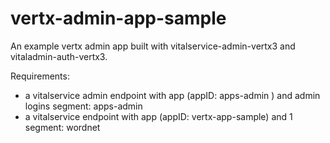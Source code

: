 vertx-admin-app-sample
======================

An example vertx admin app built with vitalservice-admin-vertx3 and vitaladmin-auth-vertx3.

Requirements:

* a vitalservice admin endpoint with app (appID: apps-admin ) and admin logins segment: apps-admin 
* a vitalservice endpoint with app (appID: vertx-app-sample) and 1 segment: wordnet
